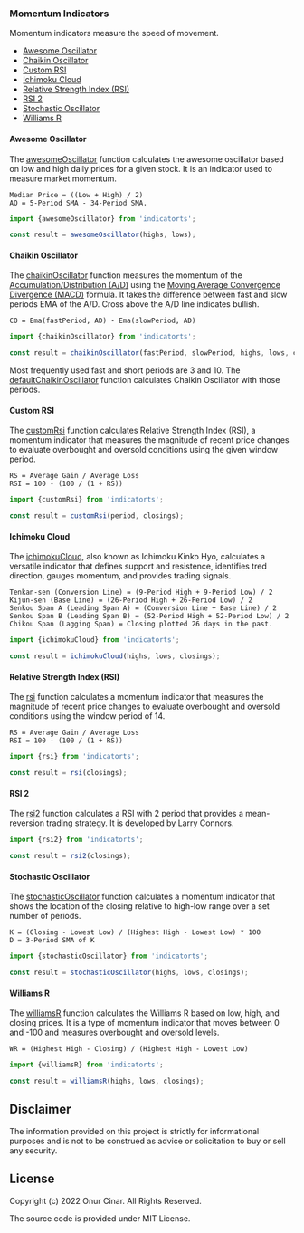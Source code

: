 ### Momentum Indicators

Momentum indicators measure the speed of movement.

- [Awesome Oscillator](#awesome-oscillator)
- [Chaikin Oscillator](#chaikin-oscillator)
- [Custom RSI](#custom-rsi)
- [Ichimoku Cloud](#ichimoku-cloud)
- [Relative Strength Index (RSI)](#relative-strength-index-rsi)
- [RSI 2](#rsi-2)
- [Stochastic Oscillator](#stochastic-oscillator)
- [Williams R](#williams-r)

#### Awesome Oscillator

The [awesomeOscillator](./awesomeOscillator.ts) function calculates the awesome oscillator based on low and high daily prices for a given stock. It is an indicator used to measure market momentum.

```
Median Price = ((Low + High) / 2)
AO = 5-Period SMA - 34-Period SMA.
```

```TypeScript
import {awesomeOscillator} from 'indicatorts';

const result = awesomeOscillator(highs, lows);
```

#### Chaikin Oscillator

The [chaikinOscillator](./chaikinOscillator.ts) function measures the momentum of the [Accumulation/Distribution (A/D)](../volume/index.md#accumulationdistribution-ad) using the [Moving Average Convergence Divergence (MACD)](../trend/index.md#moving-average-convergence-divergence-macd) formula. It takes the difference between fast and slow periods EMA of the A/D. Cross above the A/D line indicates bullish.

```
CO = Ema(fastPeriod, AD) - Ema(slowPeriod, AD)
```

```TypeScript
import {chaikinOscillator} from 'indicatorts';

const result = chaikinOscillator(fastPeriod, slowPeriod, highs, lows, closings);
```

Most frequently used fast and short periods are 3 and 10. The [defaultChaikinOscillator](./chaikinOscillator.ts) function calculates Chaikin Oscillator with those periods.

#### Custom RSI

The [customRsi](./rsi.ts) function calculates Relative Strength Index (RSI), a momentum indicator that measures the magnitude of recent price changes to evaluate overbought and oversold conditions using the given window period.

```
RS = Average Gain / Average Loss
RSI = 100 - (100 / (1 + RS))
```

```TypeScript
import {customRsi} from 'indicatorts';

const result = customRsi(period, closings);
```

#### Ichimoku Cloud

The [ichimokuCloud](./ichimokuCloud.ts), also known as Ichimoku Kinko Hyo, calculates a versatile indicator that defines support and resistence, identifies tred direction, gauges momentum, and provides trading signals.

```
Tenkan-sen (Conversion Line) = (9-Period High + 9-Period Low) / 2
Kijun-sen (Base Line) = (26-Period High + 26-Period Low) / 2
Senkou Span A (Leading Span A) = (Conversion Line + Base Line) / 2
Senkou Span B (Leading Span B) = (52-Period High + 52-Period Low) / 2
Chikou Span (Lagging Span) = Closing plotted 26 days in the past.
```

```TypeScript
import {ichimokuCloud} from 'indicatorts';

const result = ichimokuCloud(highs, lows, closings);
```

#### Relative Strength Index (RSI)

The [rsi](./rsi.ts) function calculates a momentum indicator that measures the magnitude of recent price changes to evaluate overbought and oversold conditions using the window period of 14.

```
RS = Average Gain / Average Loss
RSI = 100 - (100 / (1 + RS))
```

```TypeScript
import {rsi} from 'indicatorts';

const result = rsi(closings);
```

#### RSI 2

The [rsi2](./rsi2.ts) function calculates a RSI with 2 period that provides a mean-reversion trading strategy. It is developed by Larry Connors.

```TypeScript
import {rsi2} from 'indicatorts';

const result = rsi2(closings);
```

#### Stochastic Oscillator

The [stochasticOscillator](./stochasticOscillator.ts) function calculates a momentum indicator that shows the location of the closing relative to high-low range over a set number of periods.

```
K = (Closing - Lowest Low) / (Highest High - Lowest Low) * 100
D = 3-Period SMA of K
```

```TypeScript
import {stochasticOscillator} from 'indicatorts';

const result = stochasticOscillator(highs, lows, closings);
```

#### Williams R

The [williamsR](./williamsR.ts) function calculates the Williams R based on low, high, and closing prices. It is a type of momentum indicator that moves between 0 and -100 and measures overbought and oversold levels.

```
WR = (Highest High - Closing) / (Highest High - Lowest Low)
```

```TypeScript
import {williamsR} from 'indicatorts';

const result = williamsR(highs, lows, closings);
```

## Disclaimer

The information provided on this project is strictly for informational purposes and is not to be construed as advice or solicitation to buy or sell any security.

## License

Copyright (c) 2022 Onur Cinar. All Rights Reserved.

The source code is provided under MIT License.
